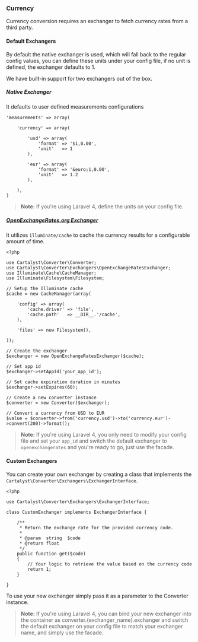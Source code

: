 ### Currency

Currency conversion requires an exchanger to fetch currency rates from a third party.

#### Default Exchangers

By default the native exchanger is used, which will fall back to the regular config values, you can define these units under your config file, if no unit is defined, the exchanger defaults to 1.

We have built-in support for two exchangers out of the box.

##### Native Exchanger

It defaults to user defined measurements configurations

	'measurements' => array(

		'currency' => array(

			'usd' => array(
				'format' => '$1,0.00',
				'unit'   => 1
			),

			'eur' => array(
				'format' => '&euro;1,0.00',
				'unit'   => 1.2
			),

		),
	)

> **Note:** If you're using Laravel 4, define the units on your config file.

##### [OpenExchangeRates.org Exchanger](https://openexchangerates.org)

It utilizes `illuminate/cache` to cache the currency results for a configurable amount of time.

	<?php

	use Cartalyst\Converter\Converter;
	use Cartalyst\Converter\Exchangers\OpenExchangeRatesExchanger;
	use Illuminate\Cache\CacheManager;
	use Illuminate\Filesystem\Filesystem;

	// Setup the Illuminate cache
	$cache = new CacheManager(array(

		'config' => array(
			'cache.driver' => 'file',
			'cache.path'   => __DIR__.'/cache',
		),

		'files' => new Filesystem(),

	));

	// Create the exchanger
	$exchanger = new OpenExchangeRatesExchanger($cache);

	// Set app id
	$exchanger->setAppId('your_app_id');

	// Set cache expiration duration in minutes
	$exchanger->setExpires(60);

	// Create a new converter instance
	$converter = new Converter($exchanger);

	// Convert a currency from USD to EUR
	$value = $converter->from('currency.usd')->to('currency.eur')->convert(200)->format();

> **Note:** If you're using Laravel 4, you only need to modify your config file and set your `app_id` and switch the default exchanger to `openexchangerates` and you're ready to go, just use the facade.

#### Custom Exchangers

You can create your own exchanger by creating a class that implements the `Cartalyst\Converter\Exchangers\ExchangerInterface`.

	<?php

	use Cartalyst\Converter\Exchangers\ExchangerInterface;

	class CustomExchanger implements ExchangerInterface {

		/**
		 * Return the exchange rate for the provided currency code.
		 *
		 * @param  string  $code
		 * @return float
		 */
		public function get($code)
		{
			// Your logic to retrieve the value based on the currency code
			return 1;
		}

	}

To use your new exchanger simply pass it as a parameter to the Converter instance.

> **Note:** If you're using Laravel 4, you can bind your new exchanger into the container as converter.{exchanger_name}.exchanger and switch the default exchanger on your config file to match your exchanger name, and simply use the facade.
